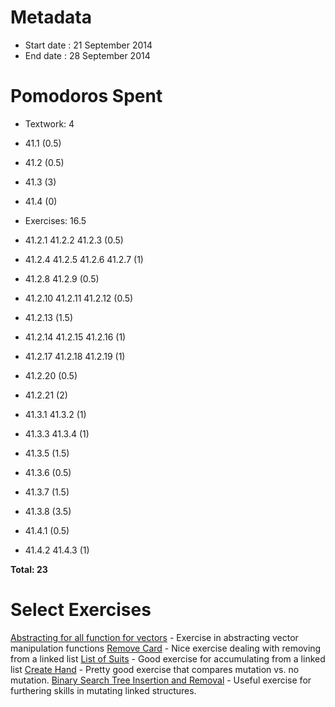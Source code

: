 Metadata
=========

- Start date : 21 September 2014
- End date : 28 September 2014

Pomodoros Spent
===============

- Textwork: 4
- 41.1 (0.5)
- 41.2 (0.5)
- 41.3 (3)
- 41.4 (0)

- Exercises: 16.5
- 41.2.1 41.2.2 41.2.3 (0.5)
- 41.2.4 41.2.5 41.2.6 41.2.7 (1)
- 41.2.8 41.2.9 (0.5)
- 41.2.10 41.2.11 41.2.12 (0.5)
- 41.2.13 (1.5)
- 41.2.14 41.2.15 41.2.16 (1)
- 41.2.17 41.2.18 41.2.19 (1)
- 41.2.20 (0.5)
- 41.2.21 (2)
- 41.3.1 41.3.2 (1)
- 41.3.3 41.3.4 (1)
- 41.3.5 (1.5)
- 41.3.6 (0.5)
- 41.3.7 (1.5)
- 41.3.8 (3.5)
- 41.4.1 (0.5)
- 41.4.2 41.4.3 (1)

**Total: 23**

Select Exercises
================
[Abstracting for all function for vectors](http://htdp.org/2003-09-26/Book/curriculum-Z-H-51.html#node_thm_41.2.17) - Exercise in abstracting vector manipulation functions
[Remove Card](http://htdp.org/2003-09-26/Book/curriculum-Z-H-51.html#node_thm_41.3.5) - Nice exercise dealing with removing from a linked list
[List of Suits](http://htdp.org/2003-09-26/Book/curriculum-Z-H-51.html#node_thm_41.3.6) - Good exercise for accumulating from a linked list
[Create Hand](http://htdp.org/2003-09-26/Book/curriculum-Z-H-51.html#node_thm_41.3.7) - Pretty good exercise that compares mutation vs. no mutation.
[Binary Search Tree Insertion and Removal](http://htdp.org/2003-09-26/Book/curriculum-Z-H-51.html#node_thm_41.3.8) - Useful exercise for furthering skills in mutating linked structures.
